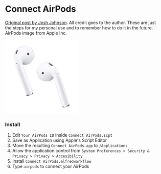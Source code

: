 # Connect AirPods

[Original post by Josh Johnson](https://medium.com/@secondfret/how-to-connect-your-airpods-to-your-mac-with-a-keyboard-shortcut-9d72e786993b). All credit goes to the author. These are just the steps for my personal use and to remember how to do it in the future. AirPods image from Apple Inc.

<img src="AirPods.png" width="240px" />

### Install

1.  Edit `Your AirPods ID` inside `Connect AirPods.scpt`
2.  Save as Application using Apple's Script Editor
3.  Move the resulting `Connect AirPods.app` to `/Applications`
4.  Allow the application control from `System Preferences > Security & Privacy > Privacy > Accesibility`
5.  Install `Connect AirPods.alfredworkflow`
6.  Type `airpods` to connect your AirPods
